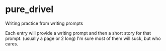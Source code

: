 # pure_drivel
Writing practice from writing prompts

Each entry will provide a writing prompt and then a short story for that prompt. (usually a page or 2 long)
I'm sure most of them will suck, but who cares.
